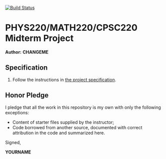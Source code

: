 [![Build Status](https://travis-ci.com/chapman-phys220-2018f/CHANGEME.svg?branch=master)](https://travis-ci.com/chapman-phys220-2018f/CHANGEME)

# PHYS220/MATH220/CPSC220 Midterm Project

**Author:** **CHANGEME**

## Specification

1. Follow the instructions in [the project specification](phys220-2018f-midterm.pdf).

## Honor Pledge

I pledge that all the work in this repository is my own with only the following exceptions:

* Content of starter files supplied by the instructor;
* Code borrowed from another source, documented with correct attribution in the code and summarized here.

Signed,

**YOURNAME**
